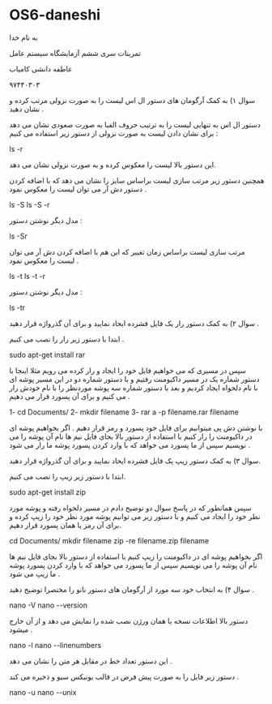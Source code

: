 # OS6-daneshi


به نام خدا

تمرینات سری ششم آزمایشگاه سیستم عامل

عاطفه دانشی کامیاب

 ۹۷۴۴۰۳۰۳
 
 سوال ۱) به کمک آرگومان های دستور ال اس لیست را به صورت نزولی مرتب کرده و نشان دهید .
 
 دستور ال اس به تنهایی لیست را به ترتیب حروف الفبا به صورت صعودی نشان می دهد برای نشان دادن لیست به صورت نزولی از دستور زیر استفاده می کنیم :
 
 
 ls -r
 
 این دستور بالا لیست را معکوس کرده و به صورت نزولی نشان می دهد.
 
 همچنین دستور زیر مرتب سازی لیست براساس سایز را نشان می دهد که با اضافه کردن دستور دش آر می توان لیست را معکوس نمود .
 
 ls -S
 ls -S -r
 
 مدل دیگر نوشتن دستور :
 
 ls -Sr
 
 مرتب سازی لیست براساس زمان تغییر که این هم با اضافه کردن دش آر می توان لیست را معکوس نمود .
 
 ls -t
 ls -t -r
 
 مدل دیگر نوشتن دستور :
 
 ls -tr
 
 سوال ۲) به کمک دستور رار یک فایل فشرده ایحاد نمایید و برای آن گذرواژه قرار دهید .
 
 ابتدا با دستور زیر رار را نصب می کنیم .
 
 sudo apt-get install rar
 
سپس در مسیری که می خواهیم فایل خود را ایجاد و رار کرده می رویم مثلا اینجا با دستور شماره یک در مسیر داکیومنت رفتیم و با دستور شماره دو در این مسیر پوشه ای با نام دلخواه ایجاد کردیم و بعد با دستور شماره سه پوشه موردنظر را با نام خودش رار می کنیم و برای آن پسورد قرار می دهیم .
 
 1- cd Documents/
 2- mkdir filename
 3- rar a -p filename.rar filename
 
 
با نوشتن دش پی میتوانیم برای فایل خود پسورد و رمز قرار دهیم .
اگر بخواهیم پوشه ای در داکیومنت را رار کنیم با استفاده از دستور بالا بجای فایل نیم ها نام آن پوشه را می نویسیم سپس از ما پسورد می خواهد که با وارد کردن پسورد پوشه ما رار می شود .


سوال ۳) به کمک دستور زیپ یک فایل فشرده ایحاد نمایید و برای آن گذرواژه قرار دهید.

ابتدا با دستور زیر زیپ را نصب می کنیم.

sudo apt-get install zip

سپس همانطور که در پاسخ سوال دو توضیح دادم در مسیر دلخواه رفته و پوشه مورد نظر خود را ایجاد می کنیم و با دستور زیر می توانیم پوشه مورد نظر خود را زیپ کرده و برای آن رمز یا همان پسورد قرار دهیم.

cd Documents/
mkdir filename
zip -re filename.zip filename

 اگر بخواهیم پوشه ای در داکیومنت را زیپ کنیم با استفاده از دستور بالا بجای فایل نیم ها نام آن پوشه را می نویسیم سپس از ما پسورد می خواهد که با وارد کردن پسورد پوشه ما زیپ می شود .
 
 سوال ۴) به انتخاب خود سه مورد از آرگومان های دستور نانو را مختصرا توضیح دهید .
 
 nano -V
 nano --version
 
 دستور بالا اطلاعات نسخه یا همان ورژن نصب شده را نمایش می دهد و از آن خارج میشود .
 
 nano -l
 nano --linenumbers
 
 این دستور تعداد خط در مقابل هر متن را نشان می دهد .
 
 دستور زیر فایل را به صورت پیش فرض در قالب یونیکس سیو و ذخیره می کند .
 
 nano -u
 nano --unix
 
  
 
 
 
 
 
  
 
 
 
 


